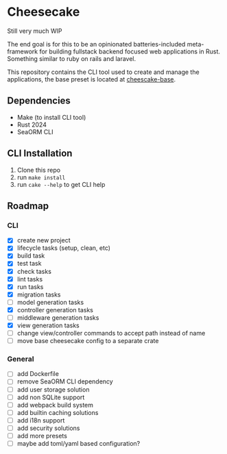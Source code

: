 
# Cheesecake

Still very much WIP

The end goal is for this to be an opinionated batteries-included meta-framework
for building fullstack backend focused web applications in Rust. Something similar
to ruby on rails and laravel.

This repository contains the CLI tool used to create and manage the
applications, the base preset is located at
[cheescake-base](https://github.com/LunarParfait/cheesecake-base).

## Dependencies
- Make (to install CLI tool)
- Rust 2024
- SeaORM CLI

## CLI Installation
1. Clone this repo
2. run `make install`
3. run `cake --help` to get CLI help


## Roadmap

### CLI
- [x] create new project
- [x] lifecycle tasks (setup, clean, etc)
- [x] build task
- [x] test task
- [x] check tasks
- [x] lint tasks
- [x] run tasks
- [x] migration tasks
- [ ] model generation tasks
- [x] controller generation tasks
- [ ] middleware generation tasks
- [x] view generation tasks
- [ ] change view/controller commands to accept path instead of name
- [ ] move base cheesecake config to a separate crate

### General
- [ ] add Dockerfile
- [ ] remove SeaORM CLI dependency
- [ ] add user storage solution
- [ ] add non SQLite support
- [ ] add webpack build system
- [ ] add builtin caching solutions
- [ ] add i18n support
- [ ] add security solutions
- [ ] add more presets
- [ ] maybe add toml/yaml based configuration?

